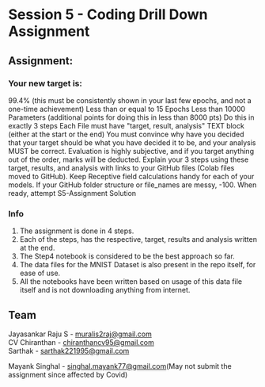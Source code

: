 # Session 5 - Coding Drill Down Assignment

## Assignment:

### Your new target is:
99.4% (this must be consistently shown in your last few epochs, and not a one-time achievement)
Less than or equal to 15 Epochs
Less than 10000 Parameters (additional points for doing this in less than 8000 pts)
Do this in exactly 3 steps
Each File must have "target, result, analysis" TEXT block (either at the start or the end)
You must convince why have you decided that your target should be what you have decided it to be, and your analysis MUST be correct. 
Evaluation is highly subjective, and if you target anything out of the order, marks will be deducted. 
Explain your 3 steps using these target, results, and analysis with links to your GitHub files (Colab files moved to GitHub). 
Keep Receptive field calculations handy for each of your models. 
If your GitHub folder structure or file_names are messy, -100. 
When ready, attempt S5-Assignment Solution

### Info

1. The assignment is done in 4 steps.
2. Each of the steps, has the respective, target, results and analysis written at the end.
3. The Step4 notebook is considered to be the best approach so far.
4. The data files for the MNIST Dataset is also present in the repo itself, for ease of use.
5. All the notebooks have been written based on usage of this data file itself and is not downloading anything from internet.


 Team
 ----   
Jayasankar Raju S - muralis2raj@gmail.com     
CV Chiranthan - chiranthancv95@gmail.com <br>
Sarthak - sarthak221995@gmail.com<br>

Mayank Singhal - singhal.mayank77@gmail.com(May not submit the assignment since affected by Covid)<br>


